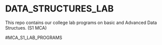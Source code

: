 # DATA_STRUCTURES_LAB
This repo contains our college lab programs on basic and Advanced Data Structues. (S1 MCA)

#MCA_S1_LAB_PROGRAMS
